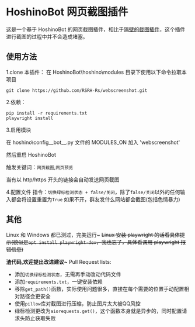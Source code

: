 # HoshinoBot 网页截图插件

这是一个基于 HoshinoBot 的网页截图插件，相比于[隔壁的截图插件](https://github.com/kcn3388/pagecut)，这个插件进行截图的过程中并不会造成堵塞。

## 使用方法

1.clone 本插件：
在 HoshinoBot\hoshino\modules 目录下使用以下命令拉取本项目

```
git clone https://github.com/RSRH-Rs/webscreenshot.git
```

2.依赖：

```
pip install -r requirements.txt
playwright install
```

3.启用模块

在 hoshino\config\_\_bot\_\_.py 文件的 MODULES_ON 加入 'webscreenshot'

然后重启 HoshinoBot

触发关键词：`网页截图`,`网页预览`

当有以 http/https 开头的链接会自动发送网页截图

4.配置文件
指令：`切换绿标检测状态 + false/关闭`，除了`false/关闭`以外的任何输入都会将设置重置为`True`
如果不开，群友发什么网站都会截图(包括色情暴力)

## 其他

Linux 和 Windows 都已测过，完美运行~
~~Linux 安装 playwright 的话看具体提示(貌似是`apt install playwright-dev`，我也忘了，具体看调用 playwright 报错信息)~~

**渣代码,欢迎提出改进建议~**
Pull Request lists:
- 添加`切换绿标检测状态`，无需再手动改动代码文件
- 添加`requirements.txt`，一键安装依赖
- 移除`get_path()`函数，实际使用问题很多，直接在每个需要的位置手动配置相对路径会更安全
- 使用`pillow`库对截图进行压缩，防止图片太大被QQ风控
- 绿标检测更改为`aiorequests.get()`，这个函数本身就是异步的，同时配置请求头防止获取失败